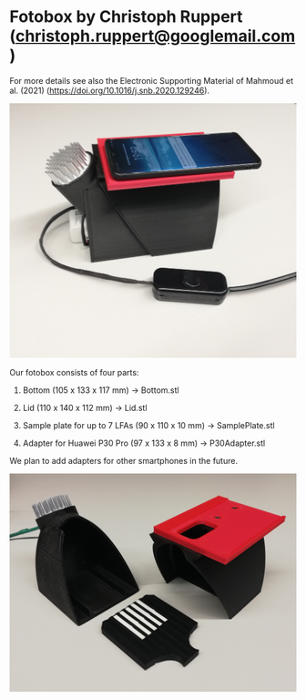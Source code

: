 # Fotobox by Christoph Ruppert (christoph.ruppert@googlemail.com)

For more details see also the Electronic Supporting Material of 
Mahmoud et al. (2021) (https://doi.org/10.1016/j.snb.2020.129246).

![Fotobox1](Fotobox1.jpg)

Our fotobox consists of four parts:

1) Bottom (105 x 133 x 117 mm) -> Bottom.stl

2) Lid (110 x 140 x 112 mm) -> Lid.stl

3) Sample plate for up to 7 LFAs (90 x 110 x 10 mm) -> SamplePlate.stl

4) Adapter for Huawei P30 Pro (97 x 133 x 8 mm) -> P30Adapter.stl

We plan to add adapters for other smartphones in the future.

![Fotobox2](Fotobox2.jpg)

